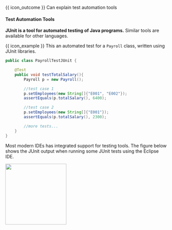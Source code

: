<span id="prereqs"></span>

<span id="outcomes">{{ icon_outcome }} Can explain test automation tools</span>

<div id="title">

#### Test Automation Tools

</div>

<div id="body">

**JUnit is a tool for automated testing of Java programs.** Similar tools are available for other languages.

<tip-box> 

{{ icon_example }} This an automated test for a `Payroll` class, written using JUnit libraries.

```java
public class PayrollTestJUnit {

    @Test
    public void testTotalSalary(){
        Payroll p = new Payroll();

        //test case 1
        p.setEmployees(new String[]{"E001", "E002"});
        assertEquals(p.totalSalary(), 6400);

        //test case 2
        p.setEmployees(new String[]{"E001"});
        assertEquals(p.totalSalary(), 2300);

        //more tests...
    }
}
```
</tip-box>

Most modern IDEs has integrated support for testing tools. The figure below shows the JUnit output when running some JUnit tests using the Eclipse IDE.

<img src="{{baseUrl}}/testing/testAutomation/tools/images/junit.png" height="190" />
<p/>

</div>

<div id="extras">
</div>